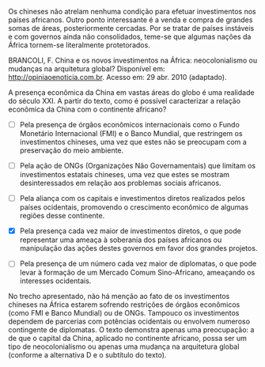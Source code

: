 

Os chineses não atrelam nenhuma condição para efetuar investimentos nos países africanos. Outro ponto interessante é a venda e compra de grandes somas de áreas, posteriormente cercadas. Por se tratar de países instáveis e com governos ainda não consolidados, teme-se que algumas nações da África tornem-se literalmente protetorados.

BRANCOLI, F. China e os novos investimentos na África: neocolonialismo ou mudanças na arquitetura global? Disponível em: http://opiniaoenoticia.com.br. Acesso em: 29 abr. 2010 (adaptado).

A presença econômica da China em vastas áreas do globo é uma realidade do século XXI. A partir do texto, como é possível caracterizar a relação econômica da China com o continente africano?



- [ ] Pela presença de órgãos econômicos internacionais como o Fundo Monetário Internacional (FMI) e o Banco Mundial, que restringem os investimentos chineses, uma vez que estes não se preocupam com a preservação do meio ambiente.
- [ ] Pela ação de ONGs (Organizações Não Governamentais) que limitam os investimentos estatais chineses, uma vez que estes se mostram desinteressados em relação aos problemas sociais africanos.
- [ ] Pela aliança com os capitais e investimentos diretos realizados pelos países ocidentais, promovendo o crescimento econômico de algumas regiões desse continente.
- [x] Pela presença cada vez maior de investimentos diretos, o que pode representar uma ameaça à soberania dos países africanos ou manipulação das ações destes governos em favor dos grandes projetos.
- [ ] Pela presença de um número cada vez maior de diplomatas, o que pode levar à formação de um Mercado Comum Sino-Africano, ameaçando os interesses ocidentais.


No trecho apresentado, não há menção ao fato de os investimentos chineses na África estarem sofrendo restrições de órgãos econômicos (como FMI e Banco Mundial) ou de ONGs. Tampouco os investimentos dependem de parcerias com potências ocidentais ou envolvem numeroso contingente de diplomatas. O texto demonstra apenas uma preocupação: a de que o capital da China, aplicado no continente africano, possa ser um tipo de neocolonialismo ou apenas uma mudança na arquitetura global (conforme a alternativa D e o subtítulo do texto).
